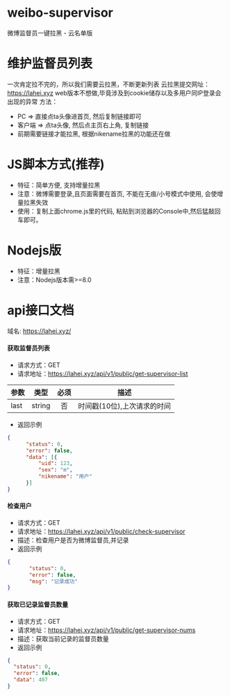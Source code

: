 # weibo-supervisor
微博监督员一键拉黑 - 云名单版

# 维护监督员列表
一次肯定拉不完的，所以我们需要云拉黑，不断更新列表
云拉黑提交网址：https://lahei.xyz
web版本不想做,毕竟涉及到cookie储存以及多用户同IP登录会出现的异常
方法：
 * PC => 直接点ta头像进首页, 然后复制链接即可
 * 客户端 => 点ta头像, 然后点主页右上角, 复制链接
 * 前期需要链接才能拉黑, 根据nikename拉黑的功能还在做

# JS脚本方式(推荐)
 * 特征：简单方便, 支持增量拉黑
 * 注意：微博需要登录,且页面需要在首页, 不能在无痕/小号模式中使用, 会使增量拉黑失效
 * 使用：复制上面chrome.js里的代码, 粘贴到浏览器的Console中,然后猛敲回车即可。

# Nodejs版
 * 特征：增量拉黑
 * 注意：Nodejs版本需>=8.0

# api接口文档
域名: https://lahei.xyz/

#### 获取监督员列表
 - 请求方式：GET
 - 请求地址：https://lahei.xyz/api/v1/public/get-supervisor-list

|参数 | 类型 | 必须 |描述
| ------------- |:-------------:| :-----:|  :-----: |
| last          | string        | 否    |时间戳(10位),上次请求的时间|
 - 返回示例
  ```json
 {
        "status": 0,
        "error": false,
        "data": [{
            "uid": 123,
            "sex": "m",
            "nikename": "用户"
        }]
 }
 ```

#### 检查用户
 - 请求方式：GET
 - 请求地址：https://lahei.xyz/api/v1/public/check-supervisor
 - 描述：检查用户是否为微博监督员,并记录
 - 返回示例
 ```json
 {
        "status": 0,
        "error": false,
        "msg": "记录成功"
 }
 ```

 #### 获取已记录监督员数量
 - 请求方式：GET
 - 请求地址：https://lahei.xyz/api/v1/public/get-supervisor-nums
 - 描述：获取当前记录的监督员数量
 - 返回示例
  ```json
 {
    "status": 0,
    "error": false,
    "data": 407
}
 ```